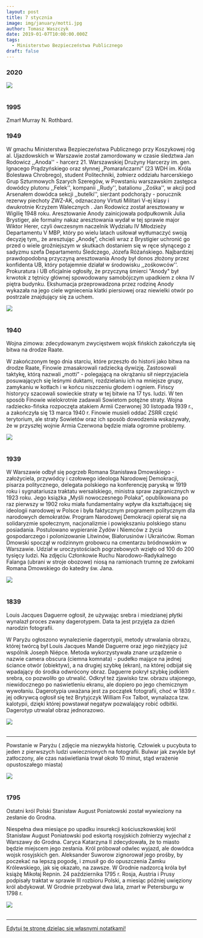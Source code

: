 ```yaml
---
layout: post
title: 7 stycznia
image: img/january/motti.jpg
author: Tomasz Waszczyk
date: 2019-01-07T10:00:00.000Z
tags:
  - Ministerstwo Bezpieczeństwa Publicznego
draft: false  
---
```


### 2020

<img src="./img/january/inflacja-2019.png"/><br><br>

### 1995

Zmarł Murray N. Rothbard.

### 1949

W gmachu Ministerstwa Bezpieczeństwa Publicznego przy Koszykowej róg al. Ujazdowskich w Warszawie został zamordowany w czasie śledztwa Jan Rodowicz ,,Anoda'' - harcerz 21. Warszawskiej Drużyny Harcerzy im. gen. Ignacego Prądzyńskiego oraz słynnej „Pomarańczarni” (23 WDH im. Króla Bolesława Chrobrego), student Politechniki, żołnierz oddziału harcerskiego Grup Szturmowych Szarych Szeregów, w Powstaniu warszawskim zastępca dowódcy plutonu ,,Felek'', kompanii ,,Rudy'', batalionu ,,Zośka'', w akcji pod Arsenałem dowódca sekcji ,,butelki'', sierżant podchorąży - porucznik rezerwy piechoty ZWZ-AK, odznaczony Virtuti Militari V-ej klasy i dwukrotnie Krzyżem Walecznych . Jan Rodowicz został aresztowany w Wigilię 1948 roku. Aresztowanie Anody zainicjowała podpułkownik Julia Brystiger, ale formalny nakaz aresztowania wydał w tej sprawie major Wiktor Herer, czyli ówczesnym naczelnik Wydziału IV Młodzieży Departamentu V MBP, który po wielu latach usiłował wytłumaczyć swoją decyzję tym,, że aresztując „Anodę”, chcieli wraz z Brystigier uchronić go przed o wiele groźniejszym w skutkach dostaniem się w ręce słynącego z sadyzmu szefa Departamentu Śledczego, Józefa Różańskiego.
Najbardziej prawdopodobną przyczyną aresztowania Anody był donos złożony przez konfidenta UB, który potajemnie działał w środowisku ,,zośkowców''. Prokuratura i UB oficjalnie ogłosiły, że przyczyną śmierci "Anody" był krwotok z tętnicy głównej spowodowany samobójczym upadkiem z okna IV piętra budynku. Ekshumacja przeprowadzona przez rodzinę Anody wykazała na jego ciele wgniecenia klatki piersiowej oraz niewielki otwór po postrzale znajdujący się za uchem.

<img src="./img/january/anoda.jpg"/><br><br>

### 1940

Wojna zimowa: zdecydowanym zwycięstwem wojsk fińskich zakończyła się bitwa na drodze Raate.

W zakończonym tego dnia starciu, które przeszło do historii jako bitwa na drodze Raate, Finowie zmasakrowali radziecką dywizję. Zastosowali taktykę, którą nazwali „motti” - polegającą na okrążaniu sił nieprzyjaciela posuwających się leśnymi duktami, rozdzielaniu ich na mniejsze grupy, zamykaniu w kotłach i w końcu niszczeniu głodem i ogniem. Fińscy historycy szacowali sowieckie straty w tej bitwie na 17 tys. ludzi. W ten sposób Finowie wielokrotnie zadawali Sowietom potężne straty. Wojna radziecko-fińska rozpoczęta atakiem Armii Czerwonej 30 listopada 1939 r., a zakończyła się 13 marca 1940 r. Finowie musieli oddać ZSRR część terytorium, ale straty Sowietów oraz ich sposób dowodzenia wskazywały, że w przyszłej wojnie Armia Czerwona będzie miała ogromne problemy.

<img src="./img/january/motti.jpg"/><br><br>

### 1939

W Warszawie odbył się pogrzeb Romana Stanisława Dmowskiego - założyciela, przywódcy i czołowego ideologa Narodowej Demokracji, pisarza politycznego, delegata polskiego na konferencję paryską w 1919 roku i sygnatariusza traktatu wersalskiego, ministra spraw zagranicznych w 1923 roku. Jego książka „Myśli nowoczesnego Polaka”, opublikowana po raz pierwszy w 1902 roku miała fundamentalny wpływ dla kształtującej się ideologii narodowej w Polsce i była faktycznym programem politycznym dla narodowych demokratów.
Program Narodowej Demokracji opierał się na solidaryzmie społecznym, nacjonalizmie i powiększaniu polskiego stanu posiadania. Postulowano wypieranie Żydów i Niemców z życia gospodarczego i polonizowanie Litwinów, Białorusinów i Ukraińców.
Roman Dmowski spoczął w rodzinnym grobowcu na cmentarzu bródnowskim w Warszawie.
Udział w uroczystościach pogrzebowych wzięło od 100 do 200 tysięcy ludzi.
Na zdjęciu Członkowie Ruchu Narodowo-Radykalnego Falanga (ubrani w stroje obozowe) niosą na ramionach trumnę ze zwłokami Romana Dmowskiego do katedry św. Jana.

<img src="./img/january/dmowski2"/><br><br>

### 1839

Louis Jacques Daguerre ogłosił, że używając srebra i miedzianej płytki wynalazł proces zwany dagerotypem. Data ta jest przyjęta za dzień narodzin fotografii.

W Paryżu ogłoszono wynalezienie dagerotypii, metody utrwalania obrazu, której twórcą był Louis Jacques Mandé Daguerre oraz jego nieżyjący już wspólnik Joseph Niépce. Metoda wykorzystywała znane urządzenie o nazwie camera obscura (ciemna komnata) - pudełko mające na jednej ściance otwór (obiektyw), a na drugiej szybkę (ekran), na której odbijał się wpadający do środka odwrócony obraz. Daguerre pokrył szybkę jodkiem srebra, co pozwoliło go utrwalić. Odkrył też zjawisko tzw. obrazu utajonego, niewidocznego po naświetleniu ekranu, ale dopiero po jego chemicznym wywołaniu. Dagerotypia uważana jest za początek fotografii, choć w 1839 r. jej odkrywcą ogłosił się też Brytyjczyk William Fox Talbot, wynalazca tzw. kalotypii, dzięki której powstawał negatyw pozwalający robić odbitki. Dagerotyp utrwalał obraz jednorazowo.

<img src="./img/january/dagerotyp.jpg"/><br><br>

---

Powstanie w Paryżu ( zdjęcie ma niezwykła historię. Człowiek u pucybuta to jeden z pierwszych ludzi uwiecznionych na fotografii. Bulwar jak zwykle był zatłoczony, ale czas naświetlania trwał około 10 minut, stąd wrażenie opustoszałego miasta)

<img src="./img/january/francja.jpg"/><br><br>

### 1795

Ostatni król Polski Stanisław August Poniatowski został wywieziony na zesłanie do Grodna.

Niespełna dwa miesiące po upadku insurekcji kościuszkowskiej król Stanisław August Poniatowski pod eskortą rosyjskich żołnierzy wyjechał z Warszawy do Grodna. Caryca Katarzyna II zdecydowała, że to miasto będzie miejscem jego zesłania. Król próbował odwlec wyjazd, ale dowódca wojsk rosyjskich gen. Aleksander Suworow zignorował jego prośby, by poczekać na lepszą pogodę, i zmusił go do opuszczenia Zamku Królewskiego, jak się okazało, na zawsze. W Grodnie nadzorcą króla był książę Mikołaj Repnin. 24 października 1795 r. Rosja, Austria i Prusy podpisały traktat w sprawie III rozbioru Polski, a miesiąc później uwięziony król abdykował. W Grodnie przebywał dwa lata, zmarł w Petersburgu w 1798 r.

<img src="./img/january/poniatowski.jpg"/><br><br>

---

<a href="https://github.com/TomaszWaszczyk/historia.waszczyk.com/edit/master/src/content/january-7.md" target="_blank">Edytuj tę stronę dzieląc się własnymi notatkami!</a>
